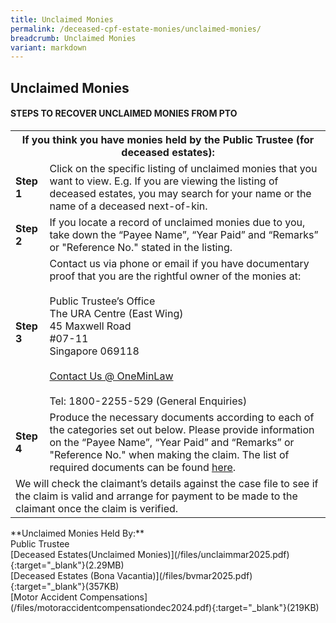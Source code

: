 ```yaml
---
title: Unclaimed Monies
permalink: /deceased-cpf-estate-monies/unclaimed-monies/
breadcrumb: Unclaimed Monies
variant: markdown
---
```

Unclaimed Monies
---

#### **STEPS TO RECOVER UNCLAIMED MONIES FROM PTO**
<table>
  <tbody><tr>
    <th colspan="2">If you think you have monies held by the Public Trustee (for deceased estates):</th>
  </tr>
  <tr>
    <td><b>Step 1</b></td>
    <td>Click on the specific listing of unclaimed monies that you want to view. E.g. If you are viewing the listing of deceased estates, you may search for your name or the name of a deceased next-of-kin.</td>
  </tr>
  <tr>
    <td><b>Step 2</b></td>
    <td>If you locate a record of unclaimed monies due to you, take down the “Payee Name”, “Year Paid” and “Remarks” or "Reference No." stated in the listing.
 </td>
  </tr>
  <tr>
    <td><b>Step 3</b></td>
    <td>
      Contact us via phone or email if you have documentary proof that you are the rightful owner of the monies at:<br><br>
      Public Trustee’s Office<br>
      The URA Centre (East Wing)<br>
      45 Maxwell Road<br>
      #07-11<br>
      Singapore 069118<br><br>
      <a href="https://eservices.mlaw.gov.sg/enquiry">Contact Us @ OneMinLaw</a><br><br>
      Tel: 1800-2255-529 (General Enquiries)
    </td>
  </tr>
  <tr>
    <td><b>Step 4</b></td>
    <td>
      Produce the necessary documents according to each of the categories set out below. Please provide information on the “Payee Name”, “Year Paid” and “Remarks” or "Reference No." when making the claim. The list of required documents can be found <a href="/deceased-cpf-estate-monies/information/">here</a>. 
    </td>
  </tr>
  <tr>
    <td colspan="2">We will check the claimant’s details against the case file to see if the claim is valid and arrange for payment to be made to the claimant once the claim is verified.</td>
  </tr>
</tbody></table>
**Unclaimed Monies Held By:** <br>
Public Trustee<br>
	[Deceased Estates(Unclaimed Monies)](/files/unclaimmar2025.pdf){:target="_blank"}(2.29MB)<br>
[Deceased Estates (Bona Vacantia)](/files/bvmar2025.pdf){:target="_blank"}(357KB)<br> 
[Motor Accident Compensations](/files/motoraccidentcompensationdec2024.pdf){:target="_blank"}(219KB)